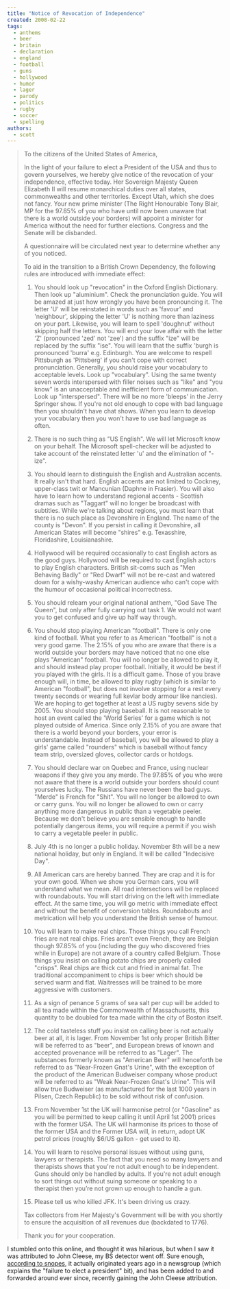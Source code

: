 ```yaml
---
title: "Notice of Revocation of Independence"
created: 2008-02-22
tags: 
  - anthems
  - beer
  - britain
  - declaration
  - england
  - football
  - guns
  - hollywood
  - humor
  - lager
  - parody
  - politics
  - rugby
  - soccer
  - spelling
authors: 
  - scott
---
```


> To the citizens of the United States of America,
> 
> In the light of your failure to elect a President of the USA and thus to govern yourselves, we hereby give notice of the revocation of your independence, effective today. Her Sovereign Majesty Queen Elizabeth II will resume monarchical duties over all states, commonwealths and other territories. Except Utah, which she does not fancy. Your new prime minister (The Right Honourable Tony Blair, MP for the 97.85% of you who have until now been unaware that there is a world outside your borders) will appoint a minister for America without the need for further elections. Congress and the Senate will be disbanded.
> 
> A questionnaire will be circulated next year to determine whether any of you noticed.
> 
> To aid in the transition to a British Crown Dependency, the following rules are introduced with immediate effect:
> 
> 1. You should look up "revocation" in the Oxford English Dictionary. Then look up "aluminium". Check the pronunciation guide. You will be amazed at just how wrongly you have been pronouncing it. The letter 'U' will be reinstated in words such as 'favour' and 'neighbour', skipping the letter 'U' is nothing more than laziness on your part. Likewise, you will learn to spell 'doughnut' without skipping half the letters. You will end your love affair with the letter 'Z' (pronounced 'zed' not 'zee') and the suffix "ize" will be replaced by the suffix "ise". You will learn that the suffix 'burgh is pronounced 'burra' e.g. Edinburgh. You are welcome to respell Pittsburgh as 'Pittsberg' if you can't cope with correct pronunciation. Generally, you should raise your vocabulary to acceptable levels. Look up "vocabulary". Using the same twenty seven words interspersed with filler noises such as "like" and "you know" is an unacceptable and inefficient form of communication. Look up "interspersed". There will be no more 'bleeps' in the Jerry Springer show. If you're not old enough to cope with bad language then you shouldn't have chat shows. When you learn to develop your vocabulary then you won't have to use bad language as often.
> 
> 3. There is no such thing as "US English". We will let Microsoft know on your behalf. The Microsoft spell-checker will be adjusted to take account of the reinstated letter 'u' and the elimination of "-ize".
> 
> 5. You should learn to distinguish the English and Australian accents. It really isn't that hard. English accents are not limited to Cockney, upper-class twit or Mancunian (Daphne in Frasier). You will also have to learn how to understand regional accents - Scottish dramas such as "Taggart" will no longer be broadcast with subtitles. While we're talking about regions, you must learn that there is no such place as Devonshire in England. The name of the county is "Devon". If you persist in calling it Devonshire, all American States will become "shires" e.g. Texasshire, Floridashire, Louisianashire.
> 
> 7. Hollywood will be required occasionally to cast English actors as the good guys. Hollywood will be required to cast English actors to play English characters. British sit-coms such as "Men Behaving Badly" or "Red Dwarf" will not be re-cast and watered down for a wishy-washy American audience who can't cope with the humour of occasional political incorrectness.
> 
> 9. You should relearn your original national anthem, "God Save The Queen", but only after fully carrying out task 1. We would not want you to get confused and give up half way through.
> 
> 11. You should stop playing American "football". There is only one kind of football. What you refer to as American "football" is not a very good game. The 2.15% of you who are aware that there is a world outside your borders may have noticed that no one else plays "American" football. You will no longer be allowed to play it, and should instead play proper football. Initially, it would be best if you played with the girls. It is a difficult game. Those of you brave enough will, in time, be allowed to play rugby (which is similar to American "football", but does not involve stopping for a rest every twenty seconds or wearing full kevlar body armour like nancies). We are hoping to get together at least a US rugby sevens side by 2005. You should stop playing baseball. It is not reasonable to host an event called the 'World Series' for a game which is not played outside of America. Since only 2.15% of you are aware that there is a world beyond your borders, your error is understandable. Instead of baseball, you will be allowed to play a girls' game called "rounders" which is baseball without fancy team strip, oversized gloves, collector cards or hotdogs.
> 
> 13. You should declare war on Quebec and France, using nuclear weapons if they give you any merde. The 97.85% of you who were not aware that there is a world outside your borders should count yourselves lucky. The Russians have never been the bad guys. "Merde" is French for "Shit". You will no longer be allowed to own or carry guns. You will no longer be allowed to own or carry anything more dangerous in public than a vegetable peeler. Because we don't believe you are sensible enough to handle potentially dangerous items, you will require a permit if you wish to carry a vegetable peeler in public.
> 
> 15. July 4th is no longer a public holiday. November 8th will be a new national holiday, but only in England. It will be called "Indecisive Day".
> 
> 17. All American cars are hereby banned. They are crap and it is for your own good. When we show you German cars, you will understand what we mean. All road intersections will be replaced with roundabouts. You will start driving on the left with immediate effect. At the same time, you will go metric with immediate effect and without the benefit of conversion tables. Roundabouts and metrication will help you understand the British sense of humour.
> 
> 19. You will learn to make real chips. Those things you call French fries are not real chips. Fries aren't even French, they are Belgian though 97.85% of you (including the guy who discovered fries while in Europe) are not aware of a country called Belgium. Those things you insist on calling potato chips are properly called "crisps". Real chips are thick cut and fried in animal fat. The traditional accompaniment to chips is beer which should be served warm and flat. Waitresses will be trained to be more aggressive with customers.
> 
> 21. As a sign of penance 5 grams of sea salt per cup will be added to all tea made within the Commonwealth of Massachusetts, this quantity to be doubled for tea made within the city of Boston itself.
> 
> 23. The cold tasteless stuff you insist on calling beer is not actually beer at all, it is lager. From November 1st only proper British Bitter will be referred to as "beer", and European brews of known and accepted provenance will be referred to as "Lager". The substances formerly known as "American Beer" will henceforth be referred to as "Near-Frozen Gnat's Urine", with the exception of the product of the American Budweiser company whose product will be referred to as "Weak Near-Frozen Gnat's Urine". This will allow true Budweiser (as manufactured for the last 1000 years in Pilsen, Czech Republic) to be sold without risk of confusion.
> 
> 25. From November 1st the UK will harmonise petrol (or "Gasoline" as you will be permitted to keep calling it until April 1st 2001) prices with the former USA. The UK will harmonise its prices to those of the former USA and the Former USA will, in return, adopt UK petrol prices (roughly $6/US gallon - get used to it).
> 
> 27. You will learn to resolve personal issues without using guns, lawyers or therapists. The fact that you need so many lawyers and therapists shows that you're not adult enough to be independent. Guns should only be handled by adults. If you're not adult enough to sort things out without suing someone or speaking to a therapist then you’re not grown up enough to handle a gun.
> 
> 29. Please tell us who killed JFK. It's been driving us crazy.
> 
> Tax collectors from Her Majesty's Government will be with you shortly to ensure the acquisition of all revenues due (backdated to 1776).
> 
> Thank you for your cooperation.

I stumbled onto this online, and thought it was hilarious, but when I saw it was attributed to John Cleese, my BS detector went off. Sure enough, [according to snopes](http://www.snopes.com/politics/satire/revocation.asp), it actually originated years ago in a newsgroup (which explains the "failure to elect a president" bit), and has been added to and forwarded around ever since, recently gaining the John Cleese attribution.
